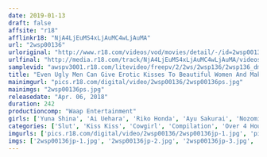 ```yaml
---
date: 2019-01-13
draft: false
affsite: "r18"
afflinkr18: "NjA4LjEuMS4xLjAuMC4wLjAuMA"
url: "2wsp00136"
urloriginal: "http://www.r18.com/videos/vod/movies/detail/-/id=2wsp00136"
urlfinal: "http://media.r18.com/track/NjA4LjEuMS4xLjAuMC4wLjAuMA/videos/vod/movies/detail/-/id=2wsp00136"
samplevid: "awspv3001.r18.com/litevideo/freepv/2/2ws/2wsp136/2wsp136_dmb_w.mp4"
title: "Even Ugly Men Can Give Erotic Kisses To Beautiful Women And Make French Kiss Love 5"
mainimgurl: "pics.r18.com/digital/video/2wsp00136/2wsp00136ps.jpg"
mainimgs: "2wsp00136ps.jpg"
releasedate: "Apr. 06, 2018"
duration: 242
productioncomp: "Waap Entertainment"
girls: ['Yuna Shina', 'Ai Uehara', 'Riko Honda', 'Ayu Sakurai', 'Nozomi Tanihara', 'Yura Kokona']
categories: ['Slut', 'Kiss Kiss', 'Cowgirl', 'Compilation', 'Over 4 Hours', 'Hi-Def']
imgurls: ['pics.r18.com/digital/video/2wsp00136/2wsp00136jp-1.jpg', 'pics.r18.com/digital/video/2wsp00136/2wsp00136jp-2.jpg', 'pics.r18.com/digital/video/2wsp00136/2wsp00136jp-3.jpg', 'pics.r18.com/digital/video/2wsp00136/2wsp00136jp-4.jpg', 'pics.r18.com/digital/video/2wsp00136/2wsp00136jp-5.jpg', 'pics.r18.com/digital/video/2wsp00136/2wsp00136jp-6.jpg', 'pics.r18.com/digital/video/2wsp00136/2wsp00136jp-7.jpg', 'pics.r18.com/digital/video/2wsp00136/2wsp00136jp-8.jpg', 'pics.r18.com/digital/video/2wsp00136/2wsp00136jp-9.jpg', 'pics.r18.com/digital/video/2wsp00136/2wsp00136jp-10.jpg', 'pics.r18.com/digital/video/2wsp00136/2wsp00136jp-11.jpg', 'pics.r18.com/digital/video/2wsp00136/2wsp00136jp-12.jpg', 'pics.r18.com/digital/video/2wsp00136/2wsp00136jp-13.jpg', 'pics.r18.com/digital/video/2wsp00136/2wsp00136jp-14.jpg', 'pics.r18.com/digital/video/2wsp00136/2wsp00136jp-15.jpg', 'pics.r18.com/digital/video/2wsp00136/2wsp00136jp-16.jpg', 'pics.r18.com/digital/video/2wsp00136/2wsp00136jp-17.jpg', 'pics.r18.com/digital/video/2wsp00136/2wsp00136jp-18.jpg', 'pics.r18.com/digital/video/2wsp00136/2wsp00136jp-19.jpg', 'pics.r18.com/digital/video/2wsp00136/2wsp00136jp-20.jpg']
imgs: ['2wsp00136jp-1.jpg', '2wsp00136jp-2.jpg', '2wsp00136jp-3.jpg', '2wsp00136jp-4.jpg', '2wsp00136jp-5.jpg', '2wsp00136jp-6.jpg', '2wsp00136jp-7.jpg', '2wsp00136jp-8.jpg', '2wsp00136jp-9.jpg', '2wsp00136jp-10.jpg', '2wsp00136jp-11.jpg', '2wsp00136jp-12.jpg', '2wsp00136jp-13.jpg', '2wsp00136jp-14.jpg', '2wsp00136jp-15.jpg', '2wsp00136jp-16.jpg', '2wsp00136jp-17.jpg', '2wsp00136jp-18.jpg', '2wsp00136jp-19.jpg', '2wsp00136jp-20.jpg']
---
```


